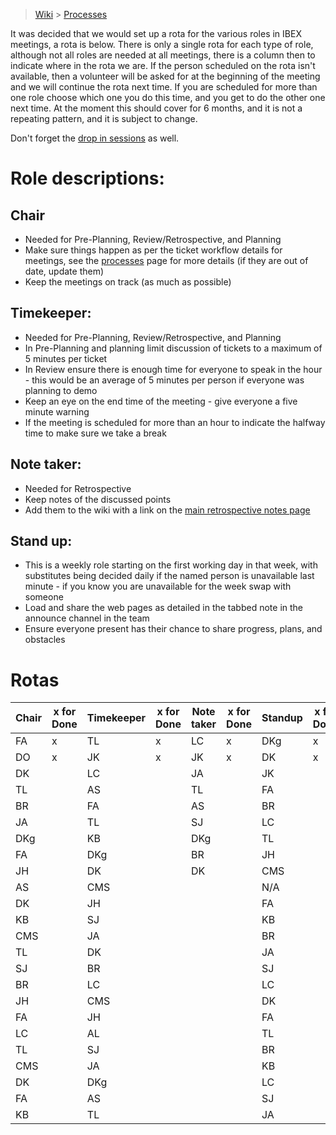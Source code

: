 > [Wiki](Home) > [Processes](Processes)

It was decided that we would set up a rota for the various roles in IBEX meetings, a rota is below. There is only a single rota for each type of role, although not all roles are needed at all meetings, there is a column then to indicate where in the rota we are. If the person scheduled on the rota isn't available, then a volunteer will be asked for at the beginning of the meeting and we will continue the rota next time. If you are scheduled for more than one role choose which one you do this time, and you get to do the other one next time. At the moment this should cover for 6 months, and it is not a repeating pattern, and it is subject to change.

Don't forget the [drop in sessions](https://github.com/ISISComputingGroup/IBEX/wiki/Instrument-Control-Drop-in-Session) as well.

# Role descriptions:
## Chair 
* Needed for Pre-Planning, Review/Retrospective, and Planning
* Make sure things happen as per the ticket workflow details for meetings, see the [processes](Processes) page for more details (if they are out of date, update them)
* Keep the meetings on track (as much as possible)

## Timekeeper:
* Needed for Pre-Planning, Review/Retrospective, and Planning
* In Pre-Planning and planning limit discussion of tickets to a maximum of 5 minutes per ticket
* In Review ensure there is enough time for everyone to speak in the hour - this would be an average of 5 minutes per person if everyone was planning to demo
* Keep an eye on the end time of the meeting - give everyone a five minute warning
* If the meeting is scheduled for more than an hour to indicate the halfway time to make sure we take a break

## Note taker:
* Needed for Retrospective
* Keep notes of the discussed points
* Add them to the wiki with a link on the [main retrospective notes page](Retrospective-Notes)

## Stand up:
* This is a weekly role starting on the first working day in that week, with substitutes being decided daily if the named person is unavailable last minute - if you know you are unavailable for the week swap with someone
* Load and share the web pages as detailed in the tabbed note in the announce channel in the team
* Ensure everyone present has their chance to share progress, plans, and obstacles

# Rotas

| Chair | x for Done | Timekeeper | x for Done | Note taker | x for Done |Standup | x for Done |
| --- | --- | --- | --- | --- | --- |--- | --- |
| FA | x | TL | x | LC | x |DKg | x |
| DO | x | JK | x | JK | x |DK | x |
| DK |  | LC |  | JA |  |JK |  |
| TL |  | AS |  | TL |  |FA |  |
| BR |  | FA |  | AS |  |BR |  |
| JA |  | TL |  | SJ |  |LC |  |
| DKg |  | KB |  | DKg |  |TL |  |
| FA |  | DKg |  | BR |  |JH |  |
| JH |  | DK |  | DK |  |CMS |  |
| AS |  | CMS |  |  |  |N/A |  |
| DK |  | JH |  |  |  |FA |  |
| KB |  | SJ |  |  |  |KB |  |
| CMS |  | JA |  |  |  |BR |  |
| TL |  | DK |  |  |  |JA |  |
| SJ |  | BR |  |  |  |SJ |  |
| BR |  | LC |  |  |  |LC |  |
| JH |  | CMS |  |  |  |DK |  |
| FA |  | JH |  |  |  |FA |  |
| LC |  | AL |  |  |  |TL |  |
| TL |  | SJ |  |  |  |BR |  |
| CMS |  | JA |  |  |  |KB |  |
| DK |  | DKg |  |  |  |LC |  |
| FA |  | AS |  |  |  |SJ |  |
| KB |  | TL |  |  |  |JA |  |
